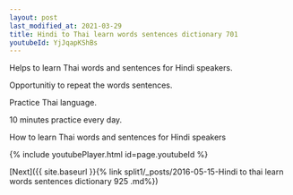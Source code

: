 ```yaml
---
layout: post
last_modified_at: 2021-03-29
title: Hindi to Thai learn words sentences dictionary 701 
youtubeId: YjJqapKShBs
---
```

 
 
Helps to learn Thai words and sentences for Hindi speakers.

Opportunitiy to repeat the words sentences. 

Practice Thai language. 
 
10 minutes practice every day. 
 
How to learn Thai words and sentences for Hindi speakers 
 
{% include youtubePlayer.html id=page.youtubeId %}
 
 
[Next]({{ site.baseurl }}{% link  split1/_posts/2016-05-15-Hindi to thai learn words sentences dictionary 925 .md%})
 
